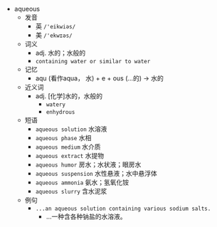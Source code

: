 - aqueous
  - 发音
    - 英 `/'eikwiəs/`
    - 美 `/'ekwɪəs/`
  - 词义
    - adj. 水的；水般的
    - `containing water or similar to water`
  - 记忆
    - aqu (看作aqua， 水) + e + ous (…的) → 水的
  - 近义词
    - adj. [化学]水的，水般的
      - `watery`
      - `enhydrous`
  - 短语
    - `aqueous solution` 水溶液 
    - `aqueous phase` 水相 
    - `aqueous medium` 水介质 
    - `aqueous extract` 水提物 
    - `aqueous humor` 房水；水状液；眼房水 
    - `aqueous suspension` 水性悬液；水中悬浮体 
    - `aqueous ammonia` 氨水；氢氧化铵 
    - `aqueous slurry` 含水泥浆 
  - 例句
    - `...an aqueous solution containing various sodium salts.`
      - ...一种含各种钠盐的水溶液。

